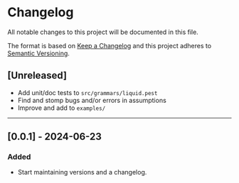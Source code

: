 # Changelog


All notable changes to this project will be documented in this file.

The format is based on [Keep a Changelog][] and this project adheres to
[Semantic Versioning][].


## [Unreleased]


- Add unit/doc tests to `src/grammars/liquid.pest`
- Find and stomp bugs and/or errors in assumptions
- Improve and add to `examples/`


______


## [0.0.1] - 2024-06-23


### Added


- Start maintaining versions and a changelog.



[Keep a Changelog]: https://keepachangelog.com/en/1.0.0/
[Semantic Versioning]: https://semver.org/spec/v2.0.0.html

